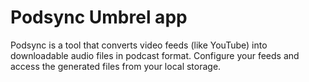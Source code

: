 # Podsync Umbrel app

Podsync is a tool that converts video feeds (like YouTube) into downloadable audio files in podcast format. Configure your feeds and access the generated files from your local storage.
